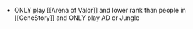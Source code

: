 - ONLY play [[Arena of Valor]] and lower rank than people in [[GeneStory]] and ONLY play AD or Jungle